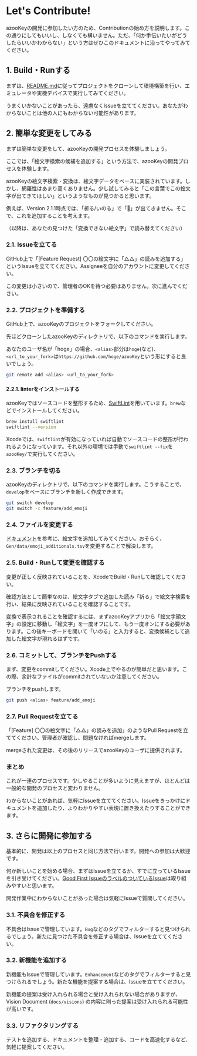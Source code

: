 # Let's Contribute!

azooKeyの開発に参加したい方のため、Contributionの始め方を説明します。この通りにしてもいいし、しなくても構いません。ただ、「何か手伝いたいがどうしたらいいかわからない」という方はぜひこのドキュメントに沿ってやってみてください。

## 1. Build・Runする

まずは、[README.md](../README.md)に従ってプロジェクトをクローンして環境構築を行い、エミュレータや実機デバイスで実行してみてください。

うまくいかないことがあったら、遠慮なくIssueを立ててください。あなたがわからないことは他の人にもわからない可能性があります。

## 2. 簡単な変更をしてみる

まずは簡単な変更をして、azooKeyの開発プロセスを体験しましょう。

ここでは、「絵文字検索の候補を追加する」という方法で、azooKeyの開発プロセスを体験します。

azooKeyの絵文字検索・変換は、絵文字データをベースに実装されています。しかし、網羅性はあまり高くありません。少し試してみると「この言葉でこの絵文字が出てきてほしい」というようなものが見つかると思います。

例えば、Version 2.1.1時点では、「祈る/いのる」で「🙏」が出てきません。そこで、これを追加することを考えます。

（以降は、あなたの見つけた「変換できない絵文字」で読み替えてください）

### 2.1. Issueを立てる

GitHub上で「[Feature Request] 〇〇の絵文字に「△△」の読みを追加する」というIssueを立ててください。Assigneeを自分のアカウントに変更してください。

この変更は小さいので、管理者のOKを待つ必要はありません。次に進んでください。

### 2.2. プロジェクトを準備する

GitHub上で、azooKeyのプロジェクトをフォークしてください。

先ほどクローンしたazooKeyのディレクトリで、以下のコマンドを実行します。

あなたのユーザ名が「hoge」の場合、`<alias>`部分は`hoge`(など)、`<url_to_your_fork>`は`https://github.com/hoge/azooKey`という形にすると良いでしょう。

```bash
git remote add <alias> <url_to_your_fork>
```

#### 2.2.1. linterをインストールする

azooKeyではソースコードを整形するため、[SwiftLint](https://github.com/realm/SwiftLint)を用いています。`brew`などでインストールしてください。

```bash
brew install swiftlint
swiftlint --version
```

Xcodeでは、`swiftlint`が有効になっていれば自動でソースコードの整形が行われるようになっています。それ以外の環境では手動で`swiftlint --fix`を`azooKey/`で実行してください。

### 2.3. ブランチを切る

azooKeyのディレクトリで、以下のコマンドを実行します。こうすることで、`develop`をベースにブランチを新しく作成できます。

```bash
git switch develop
git switch -c feature/add_emoji
```

### 2.4. ファイルを変更する

[ドキュメント](./policies/emoji_and_kaomoji.md)を参考に、絵文字を追加してみてください。おそらく、`Gen/data/emoji_additionals.tsv`を変更することで解決します。

### 2.5. Build・Runして変更を確認する

変更が正しく反映されていることを、XcodeでBuild・Runして確認してください。

確認方法として簡単なのは、絵文字タブで追加した読み「祈る」で絵文字検索を行い、結果に反映されていることを確認することです。

変換で表示されることを確認するには、まずazooKeyアプリから「絵文字顔文字」の設定に移動し「絵文字」を一度オフにして、もう一度オンにする必要があります。この後キーボードを開いて「いのる」と入力すると、変換候補として追加した絵文字が現れるはずです。

### 2.6. コミットして、ブランチをPushする

まず、変更をcommitしてください。Xcode上でやるのが簡単だと思います。この際、余計なファイルがcommitされていないか注意してください。

ブランチをpushします。

```bash
git push <alias> feature/add_emoji
```

### 2.7. Pull Requestを立てる

「[Feature] 〇〇の絵文字に「△△」の読みを追加」のようなPull Requestを立ててください。管理者が確認し、問題なければmergeします。

mergeされた変更は、その後のリリースでazooKeyのユーザに提供されます。

### まとめ

これが一連のプロセスです。少しやることが多いように見えますが、ほとんどは一般的な開発のプロセスと変わりません。

わからないことがあれば、気軽にIssueを立ててください。Issueをきっかけにドキュメントを追加したり、よりわかりやすい表現に置き換えたりすることができます。

## 3. さらに開発に参加する

基本的に、開発は以上のプロセスと同じ方法で行います。開発への参加は大歓迎です。

何か新しいことを始める場合、まずはIssueを立てるか、すでに立っているIssueを引き受けてください。[Good First IssueのラベルのついているIssue](https://github.com/ensan-hcl/azooKey/labels/good%20first%20issue)は取り組みやすいと思います。

開発作業中にわからないことがあった場合は気軽にIssueで質問してください。

### 3.1. 不具合を修正する

不具合はIssueで管理しています。`Bug`などのタグでフィルターすると見つけられるでしょう。新たに見つけた不具合を修正する場合は、Issueを立ててください。

### 3.2. 新機能を追加する

新機能もIssueで管理しています。`Enhancement`などのタグでフィルターすると見つけられるでしょう。新たな機能を提案する場合は、Issueを立ててください。

新機能の提案は受け入れられる場合と受け入れられない場合がありますが、Vision Document (`docs/visions`) の内容に則った提案は受け入れられる可能性が高いです。

### 3.3. リファクタリングする

テストを追加する、ドキュメントを整理・追加する、コードを高速化するなど、気軽に提案してください。

